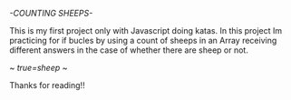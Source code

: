 *-COUNTING SHEEPS-*

This is my first project only with Javascript doing katas.
In this project Im practicing for if bucles by using a count of sheeps in an Array receiving different answers in the case of whether there are sheep or not.

~ *true=sheep* ~

Thanks for reading!!
